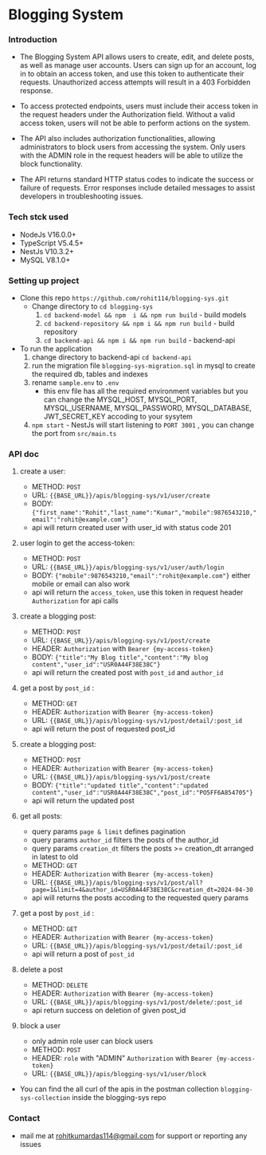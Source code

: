 # Blogging System


### Introduction
* The Blogging System API allows users to create, edit, and delete posts, as well as manage user accounts. Users can sign up for an account, log in to obtain an access token, and use this token to authenticate their requests. Unauthorized access attempts will result in a 403 Forbidden response.

* To access protected endpoints, users must include their access token in the request headers under the Authorization field. Without a valid access token, users will not be able to perform actions on the system.

* The API also includes authorization functionalities, allowing administrators to block users from accessing the system. Only users with the ADMIN role in the request headers will be able to utilize the block functionality.

* The API returns standard HTTP status codes to indicate the success or failure of requests. Error responses include detailed messages to assist developers in troubleshooting issues.

### Tech stck used
* NodeJs V16.0.0+
* TypeScript V5.4.5+
* NestJs V10.3.2+
* MySQL V8.1.0+

### Setting up project
* Clone this repo `https://github.com/rohit114/blogging-sys.git`
    * Change directory to `cd blogging-sys`
        1. `cd backend-model && npm  i && npm run build` - build models
        2. `cd backend-repository && npm i && npm run build` - build repository 
        3. `cd backend-api && npm i && npm run build` - backend-api
* To run the application
    1. change directory to backend-api `cd backend-api`
    2. run the migration file  `blogging-sys-migration.sql` in mysql to create the required db, tables and indexes
    3. rename `sample.env` to `.env`
        * this env file has all the required environment variables but you can change the MYSQL_HOST, MYSQL_PORT, MYSQL_USERNAME, MYSQL_PASSWORD,
        MYSQL_DATABASE, JWT_SECRET_KEY accoding to your sysytem
    4. `npm start`  - NestJs will start listening to `PORT 3001` , you can change the port from `src/main.ts`

### API doc
1. create a user:
    * METHOD: `POST`
    * URL: `{{BASE_URL}}/apis/blogging-sys/v1/user/create`
    * BODY: `{"first_name":"Rohit","last_name":"Kumar","mobile":9876543210,"email":"rohit@example.com"}`
    * api will return created user with user_id with status code 201

2. user login to get the access-token:
    * METHOD: `POST`
    * URL: `{{BASE_URL}}/apis/blogging-sys/v1/user/auth/login`
    * BODY: `{"mobile":9876543210,"email":"rohit@example.com"}` either mobile or email can also work
    * api will return the `access_token`, use this token in request header `Authorization` for api calls

3. create a blogging post:
    * METHOD: `POST`
    * URL: `{{BASE_URL}}/apis/blogging-sys/v1/post/create`
    * HEADER: `Authorization` with `Bearer {my-access-token}`
    * BODY: `{"title":"My Blog title","content":"My blog content","user_id":"USR0A44F38E38C"}`
    * api will return the created post with `post_id` and `author_id`

4. get a post by `post_id` :
    * METHOD: `GET`
    * HEADER: `Authorization` with `Bearer {my-access-token}`
    * URL: `{{BASE_URL}}/apis/blogging-sys/v1/post/detail/:post_id`
    * api will return the post of requested post_id

5. create a blogging post:
    * METHOD: `POST`
    * HEADER: `Authorization` with `Bearer {my-access-token}`
    * URL: `{{BASE_URL}}/apis/blogging-sys/v1/post/create`
    * BODY: `{"title":"updated title","content":"updated content","user_id":"USR0A44F38E38C","post_id":"PO5FF6A854705"}`
    * api will return the updated post

6. get all posts:
    * query params `page & limit` defines pagination
    * query params `author_id` filters the posts of the author_id
    * query params `creation_dt` filters the posts >= creation_dt arranged in latest to old
    * METHOD: `GET`
    * HEADER: `Authorization` with `Bearer {my-access-token}`
    * URL: `{{BASE_URL}}/apis/blogging-sys/v1/post/all?page=1&limit=4&author_id=USR0A44F38E38C&creation_dt=2024-04-30`
    * api will returns the posts accoding to the requested query params

7. get a post by `post_id` :
    * METHOD: `GET`
    * HEADER: `Authorization` with `Bearer {my-access-token}`
    * URL: `{{BASE_URL}}/apis/blogging-sys/v1/post/detail/:post_id`
    * api will return a post of `post_id`

8. delete a post
    * METHOD: `DELETE`
    * HEADER: `Authorization` with `Bearer {my-access-token}`
    * URL: `{{BASE_URL}}/apis/blogging-sys/v1/post/delete/:post_id`
    * api return success on deletion of given post_id

9. block a user
    * only admin role user can block users
    * METHOD: `POST`
    * HEADER: `role` with "ADMIN" `Authorization` with `Bearer {my-access-token}`
    * URL: `{{BASE_URL}}/apis/blogging-sys/v1/user/block`


* You can find the all curl of the apis in the postman collection `blogging-sys-collection` inside the blogging-sys repo

### Contact
* mail me at rohitkumardas114@gmail.com for support or reporting any issues